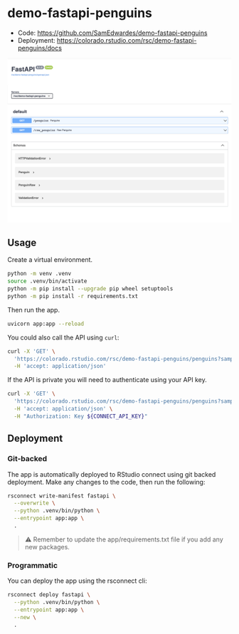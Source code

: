 # demo-fastapi-penguins

- Code: <https://github.com/SamEdwardes/demo-fastapi-penguins>
- Deployment: <https://colorado.rstudio.com/rsc/demo-fastapi-penguins/docs>

![screenshot](imgs/screenshot.png)

## Usage

Create a virtual environment.

```bash
python -m venv .venv
source .venv/bin/activate
python -m pip install --upgrade pip wheel setuptools
python -m pip install -r requirements.txt
```

Then run the app.

```bash
uvicorn app:app --reload
```

You could also call the API using `curl`:

```bash
curl -X 'GET' \
  'https://colorado.rstudio.com/rsc/demo-fastapi-penguins/penguins?sample_size=1' \
  -H 'accept: application/json'
```

If the API is private you will need to authenticate using your API key.

```bash
curl -X 'GET' \
  'https://colorado.rstudio.com/rsc/demo-fastapi-penguins/penguins?sample_size=1' \
  -H 'accept: application/json' \
  -H "Authorization: Key ${CONNECT_API_KEY}"
```

## Deployment

### Git-backed

The app is automatically deployed to RStudio connect using git backed deployment. Make any changes to the code, then run the following:

```bash
rsconnect write-manifest fastapi \
  --overwrite \
  --python .venv/bin/python \
  --entrypoint app:app \
  .
```

> ⚠️ Remember to update the app/requirements.txt file if you add any new packages.

### Programmatic

You can deploy the app using the rsconnect cli:

```bash
rsconnect deploy fastapi \
  --python .venv/bin/python \
  --entrypoint app:app \
  --new \
  .
```
